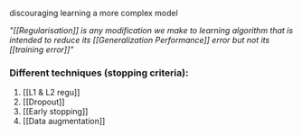 discouraging learning a more complex model

*"[[Regularisation]] is any modification we make to learning algorithm that is intended to reduce its [[Generalization Performance]] error but not its [[training error]]"*
### Different techniques (stopping criteria):
1. [[L1 & L2 regu]]
2. [[Dropout]]
3. [[Early stopping]]
4. [[Data augmentation]]
